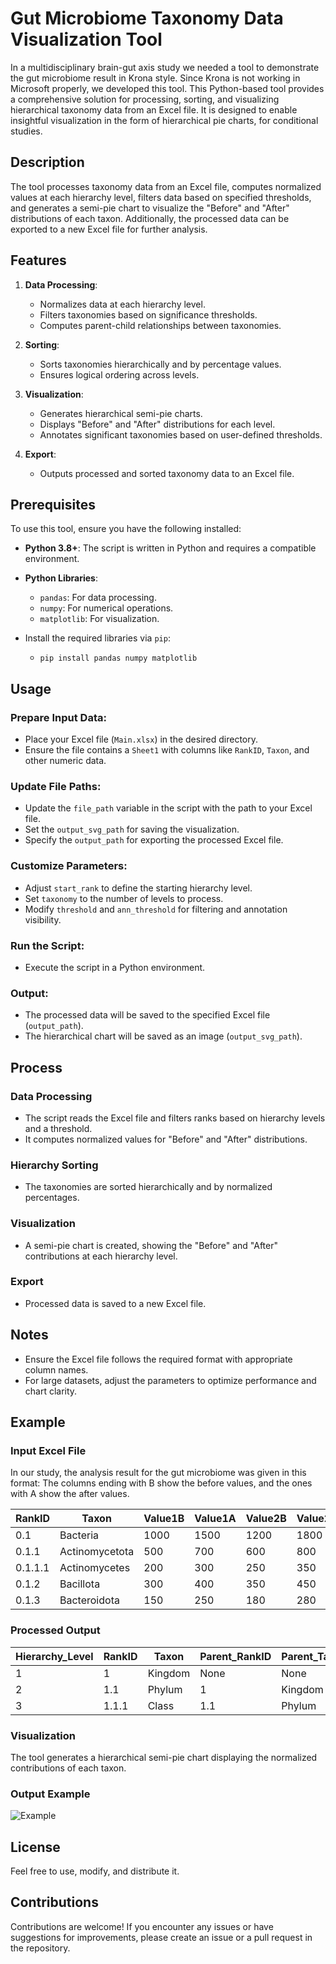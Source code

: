 # Gut Microbiome Taxonomy Data Visualization Tool

In a multidisciplinary brain-gut axis study we needed a tool to demonstrate the gut microbiome result in Krona style. Since Krona is not working in Microsoft properly, we developed this tool. This Python-based tool provides a comprehensive solution for processing, sorting, and visualizing hierarchical taxonomy data from an Excel file. It is designed to enable insightful visualization in the form of hierarchical pie charts, for conditional studies.

## Description

The tool processes taxonomy data from an Excel file, computes normalized values at each hierarchy level, filters data based on specified thresholds, and generates a semi-pie chart to visualize the "Before" and "After" distributions of each taxon. Additionally, the processed data can be exported to a new Excel file for further analysis.

## Features

1. **Data Processing**:
   - Normalizes data at each hierarchy level.
   - Filters taxonomies based on significance thresholds.
   - Computes parent-child relationships between taxonomies.

2. **Sorting**:
   - Sorts taxonomies hierarchically and by percentage values.
   - Ensures logical ordering across levels.

3. **Visualization**:
   - Generates hierarchical semi-pie charts.
   - Displays "Before" and "After" distributions for each level.
   - Annotates significant taxonomies based on user-defined thresholds.

4. **Export**:
   - Outputs processed and sorted taxonomy data to an Excel file.

## Prerequisites

To use this tool, ensure you have the following installed:

- **Python 3.8+**: The script is written in Python and requires a compatible environment.
- **Python Libraries**:
  - `pandas`: For data processing.
  - `numpy`: For numerical operations.
  - `matplotlib`: For visualization.

- Install the required libraries via `pip`:
  - `pip install pandas numpy matplotlib`

## Usage

### Prepare Input Data:
- Place your Excel file (`Main.xlsx`) in the desired directory.
- Ensure the file contains a `Sheet1` with columns like `RankID`, `Taxon`, and other numeric data.

### Update File Paths:
- Update the `file_path` variable in the script with the path to your Excel file.
- Set the `output_svg_path` for saving the visualization.
- Specify the `output_path` for exporting the processed Excel file.

### Customize Parameters:
- Adjust `start_rank` to define the starting hierarchy level.
- Set `taxonomy` to the number of levels to process.
- Modify `threshold` and `ann_threshold` for filtering and annotation visibility.

### Run the Script:
- Execute the script in a Python environment.

### Output:
- The processed data will be saved to the specified Excel file (`output_path`).
- The hierarchical chart will be saved as an image (`output_svg_path`).

## Process

### Data Processing
- The script reads the Excel file and filters ranks based on hierarchy levels and a threshold.
- It computes normalized values for "Before" and "After" distributions.

### Hierarchy Sorting
- The taxonomies are sorted hierarchically and by normalized percentages.

### Visualization
- A semi-pie chart is created, showing the "Before" and "After" contributions at each hierarchy level.

### Export
- Processed data is saved to a new Excel file.

## Notes
- Ensure the Excel file follows the required format with appropriate column names.
- For large datasets, adjust the parameters to optimize performance and chart clarity.

## Example

### Input Excel File

In our study, the analysis result for the gut microbiome was given in this format: The columns ending with B show the before values, and the ones with A show the after values.  

| RankID  | Taxon              | Value1B | Value1A | Value2B | Value2A |
|---------|--------------------|---------|---------|---------|---------|
| 0.1     | Bacteria           | 1000    | 1500    | 1200    | 1800    |
| 0.1.1   | Actinomycetota     | 500     | 700     | 600     | 800     |
| 0.1.1.1 | Actinomycetes      | 200     | 300     | 250     | 350     |
| 0.1.2   | Bacillota          | 300     | 400     | 350     | 450     |
| 0.1.3   | Bacteroidota       | 150     | 250     | 180     | 280     |

### Processed Output

| Hierarchy_Level | RankID | Taxon   | Parent_RankID | Parent_Taxon | Parent_Total_Before | Normalized_Before | Normalized_After |
|-----------------|--------|---------|---------------|--------------|---------------------|-------------------|------------------|
| 1               | 1      | Kingdom | None          | None         | N/A                 | 1.0               | 1.0              |
| 2               | 1.1    | Phylum  | 1             | Kingdom      | 100                 | 0.5               | 0.5              |
| 3               | 1.1.1  | Class   | 1.1           | Phylum       | 50                  | 0.4               | 0.4              |

### Visualization
The tool generates a hierarchical semi-pie chart displaying the normalized contributions of each taxon.

### Output Example
![Example](https://github.com/user-attachments/assets/d52bf663-5d2d-4d57-8978-3cda70f1f88e)

## License
Feel free to use, modify, and distribute it.

## Contributions
Contributions are welcome! If you encounter any issues or have suggestions for improvements, please create an issue or a pull request in the repository.
